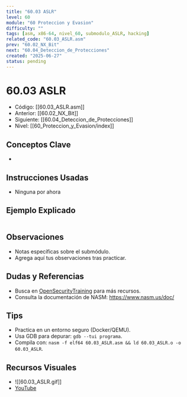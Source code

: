 ```yaml
---
title: "60.03 ASLR"
level: 60
module: "60 Proteccion y Evasion"
difficulty: ""
tags: [asm, x86-64, nivel_60, submodulo_ASLR, hacking]
related_code: "60.03_ASLR.asm"
prev: "60.02_NX_Bit"
next: "60.04_Deteccion_de_Protecciones"
created: "2025-06-27"
status: pending
---
```


# 60.03 ASLR

- Código: [[60.03_ASLR.asm]]  
- Anterior: [[60.02_NX_Bit]]  
- Siguiente: [[60.04_Deteccion_de_Protecciones]]  
- Nivel: [[60_Proteccion_y_Evasion/index]]  

## Conceptos Clave
- 

## Instrucciones Usadas
- Ninguna por ahora

## Ejemplo Explicado
```asm

```

## Observaciones
- Notas específicas sobre el submódulo.
- Agrega aquí tus observaciones tras practicar.

## Dudas y Referencias
- Busca en [OpenSecurityTraining](https://opensecuritytraining.info/) para más recursos.
- Consulta la documentación de NASM: https://www.nasm.us/doc/

## Tips
- Practica en un entorno seguro (Docker/QEMU).
- Usa GDB para depurar: `gdb --tui programa`.
- Compila con: `nasm -f elf64 60.03_ASLR.asm && ld 60.03_ASLR.o -o 60.03_ASLR`.

## Recursos Visuales
- ![[60.03_ASLR.gif]]  
- [YouTube](https://youtube.com/placeholder)
